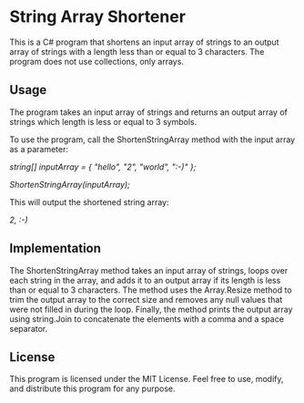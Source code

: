 # String Array Shortener
This is a C# program that shortens an input array of strings to an output array of strings with a length less than or equal to 3 characters. The program does not use collections, only arrays.

## Usage
The program takes an input array of strings and returns an output array of strings which length is less or equal to 3 symbols.

To use the program, call the ShortenStringArray method with the input array as a parameter:

*string[] inputArray = { "hello", "2", "world", ":-)" };*

*ShortenStringArray(inputArray);*

This will output the shortened string array:

*2, :-)*

## Implementation
The ShortenStringArray method takes an input array of strings, loops over each string in the array, and adds it to an output array if its length is less than or equal to 3 characters. The method uses the Array.Resize method to trim the output array to the correct size and removes any null values that were not filled in during the loop. Finally, the method prints the output array using string.Join to concatenate the elements with a comma and a space separator.

## License
This program is licensed under the MIT License. Feel free to use, modify, and distribute this program for any purpose.